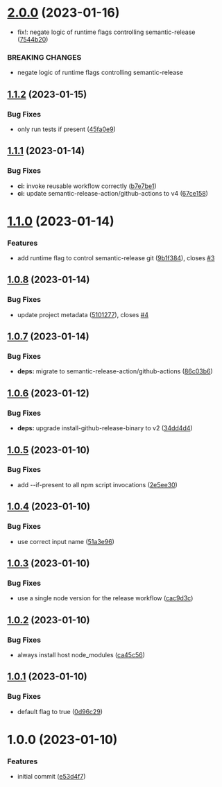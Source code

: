 # [2.0.0](https://github.com/semantic-release-action/typescript/compare/v1.1.2...v2.0.0) (2023-01-16)


* fix!: negate logic of runtime flags controlling semantic-release ([7544b20](https://github.com/semantic-release-action/typescript/commit/7544b2089895af14d01326df360e506101bfc183))


### BREAKING CHANGES

* negate logic of runtime flags controlling semantic-release

## [1.1.2](https://github.com/semantic-release-action/typescript/compare/v1.1.1...v1.1.2) (2023-01-15)


### Bug Fixes

* only run tests if present ([45fa0e9](https://github.com/semantic-release-action/typescript/commit/45fa0e9a652c0d5bb6cda64dfda3e510bf3e68e7))

## [1.1.1](https://github.com/semantic-release-action/typescript/compare/v1.1.0...v1.1.1) (2023-01-14)


### Bug Fixes

* **ci:** invoke reusable workflow correctly ([b7e7be1](https://github.com/semantic-release-action/typescript/commit/b7e7be1b3df6e805c3084d60dcb2eb95fb4276a1))
* **ci:** update semantic-release-action/github-actions to v4 ([67ce158](https://github.com/semantic-release-action/typescript/commit/67ce158ef561194b1a5958dbfbf5c11422286ee5))

# [1.1.0](https://github.com/semantic-release-action/typescript/compare/v1.0.8...v1.1.0) (2023-01-14)


### Features

* add runtime flag to control semantic-release git ([9b1f384](https://github.com/semantic-release-action/typescript/commit/9b1f3846cd3879f4424a9c89f85a1c36d76fe7d5)), closes [#3](https://github.com/semantic-release-action/typescript/issues/3)

## [1.0.8](https://github.com/semantic-release-action/typescript/compare/v1.0.7...v1.0.8) (2023-01-14)


### Bug Fixes

* update project metadata ([5101277](https://github.com/semantic-release-action/typescript/commit/5101277f7120f1a25b76b5d0f25bc4fa4a779c63)), closes [#4](https://github.com/semantic-release-action/typescript/issues/4)

## [1.0.7](https://github.com/semantic-release-action/typescript/compare/v1.0.6...v1.0.7) (2023-01-14)


### Bug Fixes

* **deps:** migrate to semantic-release-action/github-actions ([86c03b6](https://github.com/semantic-release-action/typescript/commit/86c03b64248eae542967674db021255b4f686f6f))

## [1.0.6](https://github.com/semantic-release-action/typescript/compare/v1.0.5...v1.0.6) (2023-01-12)


### Bug Fixes

* **deps:** upgrade install-github-release-binary to v2 ([34dd4d4](https://github.com/semantic-release-action/typescript/commit/34dd4d48eb837555cc600a348e2588668594ed75))

## [1.0.5](https://github.com/semantic-release-action/typescript/compare/v1.0.4...v1.0.5) (2023-01-10)


### Bug Fixes

* add --if-present to all npm script invocations ([2e5ee30](https://github.com/semantic-release-action/typescript/commit/2e5ee30d31cc12f9e8e0b1a49f1b30eefb62506c))

## [1.0.4](https://github.com/semantic-release-action/typescript/compare/v1.0.3...v1.0.4) (2023-01-10)


### Bug Fixes

* use correct input name ([51a3e96](https://github.com/semantic-release-action/typescript/commit/51a3e9627dc2651e09a7493883dabe90c150b22c))

## [1.0.3](https://github.com/semantic-release-action/typescript/compare/v1.0.2...v1.0.3) (2023-01-10)


### Bug Fixes

* use a single node version for the release workflow ([cac9d3c](https://github.com/semantic-release-action/typescript/commit/cac9d3c3dcaead4a2995f7f483aa2ecae7300686))

## [1.0.2](https://github.com/semantic-release-action/typescript/compare/v1.0.1...v1.0.2) (2023-01-10)


### Bug Fixes

* always install host node_modules ([ca45c56](https://github.com/semantic-release-action/typescript/commit/ca45c56cd94148c6376fb49da7d788b7933325a1))

## [1.0.1](https://github.com/semantic-release-action/typescript/compare/v1.0.0...v1.0.1) (2023-01-10)


### Bug Fixes

* default flag to true ([0d96c29](https://github.com/semantic-release-action/typescript/commit/0d96c299d662d4153f336aaa25adfe438a480a32))

# 1.0.0 (2023-01-10)


### Features

* initial commit ([e53d4f7](https://github.com/semantic-release-action/typescript/commit/e53d4f77ff33fb63586da20def46a3f57275756f))
